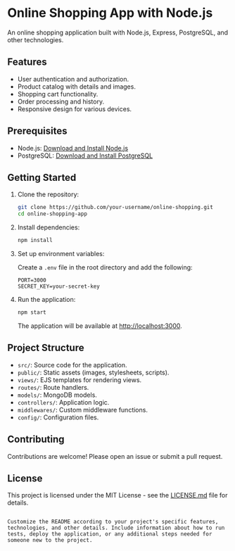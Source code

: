 # Online Shopping App with Node.js

An online shopping application built with Node.js, Express, PostgreSQL, and other technologies.

## Features

- User authentication and authorization.
- Product catalog with details and images.
- Shopping cart functionality.
- Order processing and history.
- Responsive design for various devices.

## Prerequisites

- Node.js: [Download and Install Node.js](https://nodejs.org/)
- PostgreSQL: [Download and Install PostgreSQL](https://www.postgresql.org/)

## Getting Started

1. Clone the repository:

   ```bash
   git clone https://github.com/your-username/online-shopping.git
   cd online-shopping-app
   ```

2. Install dependencies:

   ```bash
   npm install
   ```

3. Set up environment variables:

   Create a `.env` file in the root directory and add the following:

   ```env
   PORT=3000
   SECRET_KEY=your-secret-key
   ```

4. Run the application:

   ```bash
   npm start
   ```

   The application will be available at [http://localhost:3000](http://localhost:3000).

## Project Structure

- `src/`: Source code for the application.
- `public/`: Static assets (images, stylesheets, scripts).
- `views/`: EJS templates for rendering views.
- `routes/`: Route handlers.
- `models/`: MongoDB models.
- `controllers/`: Application logic.
- `middlewares/`: Custom middleware functions.
- `config/`: Configuration files.

## Contributing

Contributions are welcome! Please open an issue or submit a pull request.

## License

This project is licensed under the MIT License - see the [LICENSE.md](LICENSE.md) file for details.
```

Customize the README according to your project's specific features, technologies, and other details. Include information about how to run tests, deploy the application, or any additional steps needed for someone new to the project.
